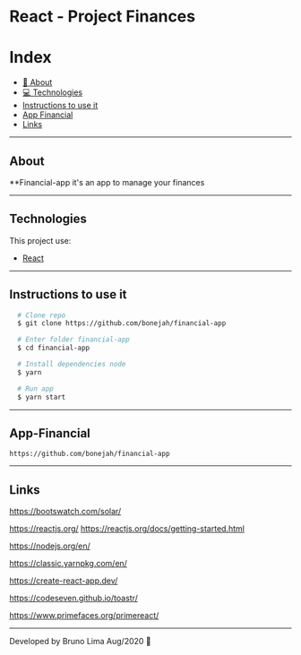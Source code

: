 # React - Project Finances


# Index
  - [📝 About](#about)
  - [💻 Technologies](#technologies)
  - [Instructions to use it](#instructions-to-use-it)
  - [App Financial](#app-financial)
  - [Links](#links)

---

## About
**Financial-app it's an app to manage your finances

---

## Technologies
This project use: 

- [React](https://pt-br.reactjs.org/)

---

## Instructions to use it

```bash
  # Clone repo
  $ git clone https://github.com/bonejah/financial-app

  # Enter folder financial-app
  $ cd financial-app

  # Install dependencies node
  $ yarn

  # Run app
  $ yarn start

```
---

## App-Financial
```
https://github.com/bonejah/financial-app
```
--- 

## Links
https://bootswatch.com/solar/

https://reactjs.org/
https://reactjs.org/docs/getting-started.html

https://nodejs.org/en/

https://classic.yarnpkg.com/en/

https://create-react-app.dev/

https://codeseven.github.io/toastr/

https://www.primefaces.org/primereact/

--- 

Developed by Bruno Lima Aug/2020 🦧





